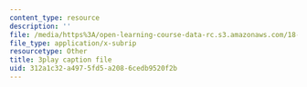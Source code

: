 ```yaml
---
content_type: resource
description: ''
file: /media/https%3A/open-learning-course-data-rc.s3.amazonaws.com/18-03sc-differential-equations-fall-2011/312a1c32a4975fd5a2086cedb9520f2b_sZ2qulI6GEk.vtt
file_type: application/x-subrip
resourcetype: Other
title: 3play caption file
uid: 312a1c32-a497-5fd5-a208-6cedb9520f2b
---
```

